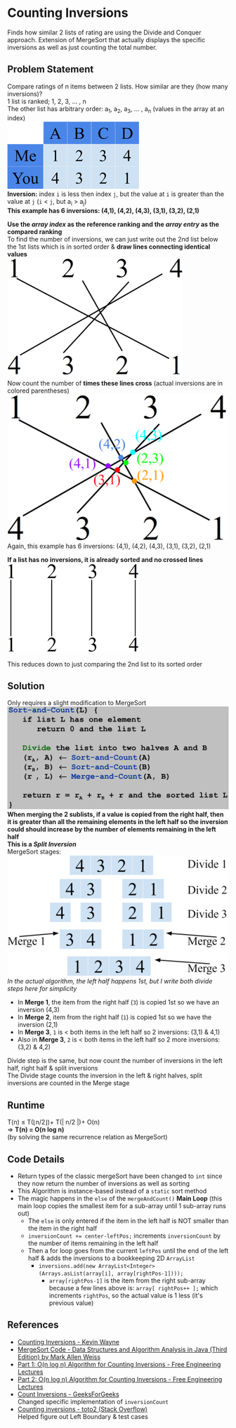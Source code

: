 # Counting Inversions
Finds how similar 2 lists of rating are using the Divide and Conquer approach. Extension of MergeSort that actually displays the specific inversions as well as just counting the total number.

## Problem Statement
Compare ratings of n items between 2 lists. How similar are they (how many inversions)?  
1 list is ranked; 1, 2, 3, ... , n  
The other list has arbitrary order: a<sub>1</sub>, a<sub>2</sub>, a<sub>3</sub>, ... , a<sub>n</sub> (values in the array at an index)  
<img src="images/you-me-lists.png" width="300">  
**Inversion:** index `i` is less then index `j`, but the value at `i` is greater than the value at `j` (`i` < `j`, but a<sub>i</sub> > a<sub>j</sub>)  
**This example has 6 inversions: (4,1), (4,2), (4,3), (3,1), (3,2), (2,1)**

**Use the *array index* as the reference ranking and the *array entry* as the compared ranking**  
To find the number of inversions, we can just write out the 2nd list below the 1st lists which is in sorted order & **draw lines connecting identical values**  
<img src="images/array1-crossed.png" width="400">  
Now count the number of **times these lines cross** (actual inversions are in colored parentheses)  
<img src="images/array1-inversions.png" width="500">  
Again, this example has 6 inversions: (4,1), (4,2), (4,3), (3,1), (3,2), (2,1)

**If a list has no inversions, it is already sorted and no crossed lines**  
<img src="images/no-inversions-crossed.png" width="300">  

This reduces down to just comparing the 2nd list to its sorted order

## Solution
Only requires a slight modification to MergeSort  
![](images/pseudocode.png)  
**When merging the 2 sublists, if a value is copied from the right half, then it is greater than all the remaining elements in the left half so the inversion could should increase by the number of elements remaining in the left half**  
**This is a *Split Inversion***  
MergeSort stages:  
![](images/array1-mergesort-divide.png)  
*In the actual algorithm, the left half happens 1st, but I write both divide steps here for simplicity*  
- In **Merge 1**, the item from the right half (`3`) is copied 1st so we have an inversion (4,3)
- In **Merge 2**, item from the right half (`1`) is copied 1st so we have the inversion (2,1)
- In **Merge 3**, `1` is < both items in the left half so 2 inversions: (3,1) & 4,1)
- Also in **Merge 3**, `2` is < both items in the left half so 2 more inversions: (3,2) & 4,2)

Divide step is the same, but now count the number of inversions in the left half, right half & split inversions  
The Divide stage counts the inversion in the left & right halves, split inversions are counted in the Merge stage

## Runtime
T(n) ≤ T(⌊n/2⌋)+ T(| n/2 |)+ O(n)  
⇒ **T(n) = O(n log n)**  
(by solving the same recurrence relation as MergeSort)

## Code Details
- Return types of the classic mergeSort have been changed to `int` since they now return the number of inversions as well as sorting
- This Algorithm is instance-based instead of a `static` sort method
- The magic happens in the `else` of the `mergeAndCount()` **Main Loop** (this main loop copies the smallest item for a sub-array until 1 sub-array runs out)
  - The `else` is only entered if the item in the left half is NOT smaller than the item in the right half
  - `inversionCount += center-leftPos;` increments `inversionCount` by the number of items remaining in the left half
  - Then a for loop goes from the current `leftPos` until the end of the left half & adds the inversions to a bookkeeping 2D `ArrayList`
    - `inversions.add(new ArrayList<Integer>(Arrays.asList(array[i], array[rightPos-1])));`
      - `array[rightPos-1]` is the item from the right sub-array because a few lines above is: `array[ rightPos++ ];` which increments `rightPos`, so the actual value is 1 less (it's previous value)

## References
- [Counting Inversions - Kevin Wayne](https://www.cs.princeton.edu/~wayne/kleinberg-tardos/pdf/05DivideAndConquerI.pdf#page=12)
- [MergeSort Code - Data Structures and Algorithm Analysis in Java (Third Edition) by Mark Allen Weiss](http://users.cis.fiu.edu/~weiss/dsaajava3/code/Sort.java)
- [Part 1: O(n log n) Algorithm for Counting Inversions - Free Engineering Lectures](https://www.youtube.com/watch?v=4IvYaOY8Pxw)
- [Part 2: O(n log n) Algorithm for Counting Inversions - Free Engineering Lectures](https://www.youtube.com/watch?v=PLkuid82dbc)
- [Count Inversions - GeeksForGeeks](http://www.geeksforgeeks.org/counting-inversions/)  
Changed specific implementation of `inversionCount`
- [Counting inversions - toto2 (Stack Overflow)](https://codereview.stackexchange.com/q/54756)  
Helped figure out Left Boundary & test cases
